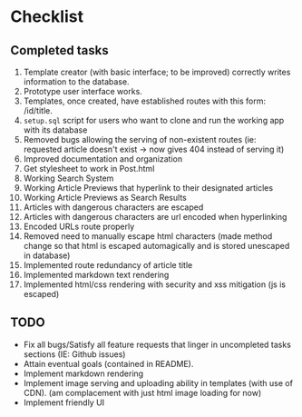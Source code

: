 # Checklist

## Completed tasks 

1. Template creator (with basic interface; to be improved) correctly writes information to the database.
2. Prototype user interface works.
3. Templates, once created, have established routes with this form: /id/title.
4. `setup.sql` script for users who want to clone and run the working app with its database
5. Removed bugs allowing the serving of non-existent routes (ie: requested article doesn't exist -> now gives 404 instead of serving it)
6. Improved documentation and organization
7. Get stylesheet to work in Post.html
8. Working Search System
9. Working Article Previews that hyperlink to their designated articles
10. Working Article Previews as Search Results
11. Articles with dangerous characters are escaped 
12. Articles with dangerous characters are url encoded when hyperlinking 
13. Encoded URLs route properly
14. Removed need to manually escape html characters (made method change so that html is escaped automagically and is stored unescaped in database)
15. Implemented route redundancy of article title
16. Implemented markdown text rendering
17. Implemented html/css rendering with security and xss mitigation (js is escaped)

## TODO

 - Fix all bugs/Satisfy all feature requests that linger in uncompleted tasks sections (IE: Github issues)
 - Attain eventual goals (contained in README).
 - Implement markdown rendering
 - Implement image serving and uploading ability in templates (with use of CDN). (am complacement with just html image loading for now)
 - Implement friendly UI


